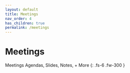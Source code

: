 ```yaml
---
layout: default
title: Meetings
nav_order: 4
has_children: true
permalink: /meetings
---
```


# Meetings

Meetings Agendas, Slides, Notes, + More
{: .fs-6 .fw-300 }
